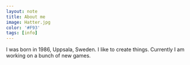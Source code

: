 ```yaml
---
layout: note
title: About me
image: Hatter.jpg
color: '#F93'
tags: [info]
---
```


I was born in 1986, Uppsala, Sweden. I like to create things. Currently I am working on a bunch of new games.
